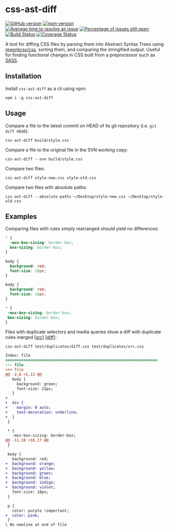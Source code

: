 # css-ast-diff

[![GitHub version](https://badge.fury.io/gh/cshaver%2Fcss-ast-diff.svg)](https://badge.fury.io/gh/cshaver%2Fcss-ast-diff)
[![npm version](https://badge.fury.io/js/css-ast-diff.svg)](https://badge.fury.io/js/css-ast-diff)  
[![Average time to resolve an issue](http://isitmaintained.com/badge/resolution/cshaver/css-ast-diff.svg)](http://isitmaintained.com/project/cshaver/css-ast-diff "Average time to resolve an issue")
[![Percentage of issues still open](http://isitmaintained.com/badge/open/cshaver/css-ast-diff.svg)](http://isitmaintained.com/project/cshaver/css-ast-diff "Percentage of issues still open")  
[![Build Status](https://travis-ci.org/cshaver/css-ast-diff.svg)](https://travis-ci.org/cshaver/css-ast-diff "Build Status")
[![Coverage Status](https://coveralls.io/repos/github/cshaver/css-ast-diff/badge.svg?branch=master)](https://coveralls.io/github/cshaver/css-ast-diff?branch=master)

A tool for diffing CSS files by parsing them into Abstract Syntax Trees using [reworkcss/css](https://github.com/reworkcss/css), sorting them, and comparing the stringified output. Useful for finding functional changes in CSS built from a preprocessor such as [SASS](http://sass-lang.com/).

## Installation

Install `css-ast-diff` as a cli using npm:

```
npm i -g css-ast-diff
```

## Usage

Compare a file to the latest commit on HEAD of its git repository (i.e. `git diff HEAD`):

```
css-ast-diff build/style.css
```

Compare a file to the original file in the SVN working copy:

```
css-ast-diff --svn build/style.css
```

Compare two files:

```
css-ast-diff style-new.css style-old.css
```

Compare two files with absolute paths:

```
css-ast-diff --absolute-paths ~/Desktop/style-new.css ~/Desktop/style-old.css
```

## Examples

Comparing files with rules simply rearranged should yield no differences:

```css
* {
  -moz-box-sizing: border-box;
  box-sizing: border-box;
}

body {
  background: red;
  font-size: 18px;
}

```

```css
body {
  background: red;
  font-size: 18px;
}

* {
 -moz-box-sizing: border-box;
 box-sizing: border-box;
}
```


Files with duplicate selectors and media queries show a diff with duplicate rules merged [[src](https://github.com/cshaver/css-ast-diff/blob/master/test/duplicates/src.css)] [[diff](https://github.com/cshaver/css-ast-diff/blob/master/test/duplicates/diff.css)]:

`css-ast-diff test/duplicates/diff.css test/duplicates/src.css`

```diff
Index: file
===================================================================
--- file
+++ file
@@ -2,8 +2,13 @@
   body {
     background: green;
     font-size: 21px;
   }
+
+  div {
+    margin: 0 auto;
+    text-decoration: underline;
+  }
 }

 * {
   -moz-box-sizing: border-box;
@@ -11,10 +16,17 @@
 }

 body {
   background: red;
+  background: orange;
+  background: yellow;
+  background: green;
+  background: blue;
+  background: indigo;
+  background: violet;
   font-size: 18px;
 }

 p {
   color: purple !important;
+  color: pink;
 }
\ No newline at end of file
```
